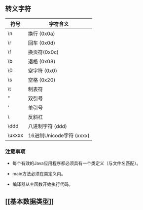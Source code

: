 ## 转义字符

| 符号     | 字符含义                 |
| ------ | -------------------- |
| \n     | 换行 (0x0a)            |
| \r     | 回车 (0x0d)            |
| \f     | 换页符(0x0c)            |
| \b     | 退格 (0x08)            |
| \0     | 空字符 (0x0)            |
| \s     | 空格 (0x20)            |
| \t     | 制表符                  |
| \"     | 双引号                  |
| \'     | 单引号                  |
| \\     | 反斜杠                  |
| \ddd   | 八进制字符 (ddd)          |
| \uxxxx | 16进制Unicode字符 (xxxx) |

### 注意事项

- 每个有效的Java应用程序都必须具有一个类定义（与文件名匹配）。
    
- main方法必须在类定义内。
    
- 编译器从主函数开始执行代码。

## [[基本数据类型]]
